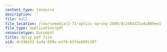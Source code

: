 ```yaml
---
content_type: resource
description: ''
file: null
file_location: /coursemedia/2-71-optics-spring-2009/dc248d321a4a889ee1f863f4e6891397_u6GbFCWIH_0.pdf
file_type: application/pdf
resourcetype: Document
title: 3play pdf file
uid: dc248d32-1a4a-889e-e1f8-63f4e6891397
---
```

